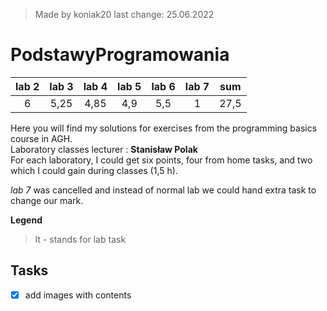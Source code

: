 > Made by koniak20 last change: 25.06.2022

# PodstawyProgramowania
lab 2 | lab 3| lab 4 | lab 5 | lab 6 | lab 7 | sum
:----:| :---:| :----:|:-----:|:-----:|:----: | :--:
6     | 5,25 | 4,85  | 4,9   | 5,5   | 1     | 27,5



Here you will find my solutions for exercises from the programming basics course in AGH. \
Laboratory classes lecturer : **Stanisław Polak** \
For each laboratory, I could get six points, four from home tasks, and two which I could gain during classes (1,5 h).

*lab 7* was cancelled and instead of normal lab we could hand extra task to change our mark.



__Legend__
> lt - stands for lab task

## Tasks 
- [x] add images with contents
